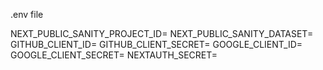 .env file

NEXT_PUBLIC_SANITY_PROJECT_ID=
NEXT_PUBLIC_SANITY_DATASET=
GITHUB_CLIENT_ID=
GITHUB_CLIENT_SECRET=
GOOGLE_CLIENT_ID=
GOOGLE_CLIENT_SECRET=
NEXTAUTH_SECRET=
